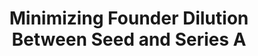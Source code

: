 ---
title: Minimizing Founder Dilution Between Seed and Series A
weight: 4
next: /docs/founders-handbook/founder-departure
prev: /docs/founders-handbook/raising-your-a
---